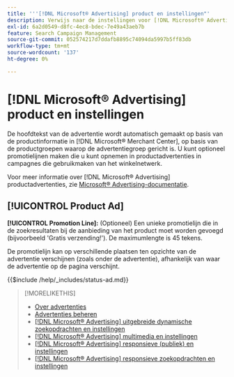 ```yaml
---
title: '''[!DNL Microsoft® Advertising] product en instellingen"'
description: Verwijs naar de instellingen voor [!DNL Microsoft® Advertising] productadvertenties.
exl-id: 6a2d0549-d8fc-4ec8-bdec-7e49a43aeb7b
feature: Search Campaign Management
source-git-commit: 052574217d7ddafb8895c74094da5997b5ff83db
workflow-type: tm+mt
source-wordcount: '137'
ht-degree: 0%

---
```


# [!DNL Microsoft® Advertising] product en instellingen

De hoofdtekst van de advertentie wordt automatisch gemaakt op basis van de productinformatie in [!DNL Microsoft® Merchant Center], op basis van de productgroepen waarop de advertentiegroep gericht is. U kunt optioneel promotielijnen maken die u kunt opnemen in productadvertenties in campagnes die gebruikmaken van het winkelnetwerk.

Voor meer informatie over [!DNL Microsoft® Advertising] productadvertenties, zie [Microsoft® Advertising-documentatie](https://help.ads.microsoft.com/#apex/3/en/51082).

## [!UICONTROL Product Ad]

**[!UICONTROL Promotion Line]:** (Optioneel) Een unieke promotielijn die in de zoekresultaten bij de aanbieding van het product moet worden gevoegd (bijvoorbeeld &#39;Gratis verzending!&#39;). De maximumlengte is 45 tekens.

De promotielijn kan op verschillende plaatsen ten opzichte van de advertentie verschijnen (zoals onder de advertentie), afhankelijk van waar de advertentie op de pagina verschijnt.

<!-- **[!UICONTROL Status]:** -->

{{$include /help/_includes/status-ad.md}}

>[!MORELIKETHIS]
>
>* [Over advertenties](ad-about.md)
>* [Advertenties beheren](ad-manage.md)
>* [[!DNL Microsoft® Advertising] uitgebreide dynamische zoekopdrachten en instellingen](ad-settings-microsoft-dsa.md)
>* [[!DNL Microsoft® Advertising] multimedia en instellingen](ad-settings-microsoft-multimedia.md)
>* [[!DNL Microsoft® Advertising] responsieve (publiek) en instellingen](ad-settings-microsoft-responsive.md)
>* [[!DNL Microsoft® Advertising] responsieve zoekopdrachten en instellingen](ad-settings-microsoft-rsa.md)
